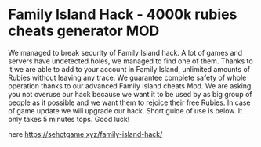 # Family Island Hack - 4000k rubies cheats generator MOD

We managed to break security of Family Island hack. A lot of games and servers have undetected holes, we managed to find one of them. 
Thanks to it we are able to add to your account in Family Island, unlimited amounts of Rubies without leaving any trace. We guarantee complete safety of whole operation thanks to our advanced Family Island cheats Mod. 
We are asking you not overuse our hack because we want it to be used by as big group of people as it possible and we want them to rejoice their free Rubies. In case of game update we will upgrade our hack. Short guide of use is below. It only takes 5 minutes tops. Good luck!

here https://sehotgame.xyz/family-island-hack/


